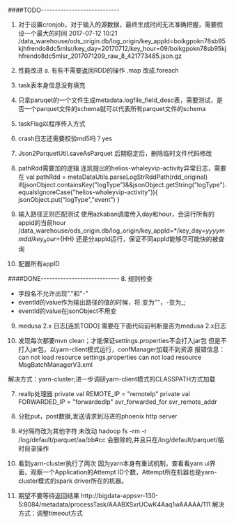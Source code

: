 

####TODO----------------------------

1. 对于设置cronjob，对于输入的源数据，最终生成时间无法准确把握，需要假设一个最大的时间
 2017-07-12 10:21 /data_warehouse/ods_origin.db/log_origin/key_appId=boikgpokn78sb95kjhfrendo8dc5mlsr/key_day=20170712/key_hour=09/boikgpokn78sb95kjhfrendo8dc5mlsr_2017071209_raw_8_421773485.json.gz

2. 性能改进
a. 有些不需要返回RDD的操作
.map 改成.foreach

3. task表本身信息没有填充

4. 只拿paruqet的一个文件生成metadata.logfile_field_desc表，需要测试，是否一个parquet文件的schema就可以代表所有parquet文件的schema

5. taskFlag以程序传入方式

6. crash日志还需要校验md5吗？yes

11. Json2ParquetUtil.saveAsParquet 后期稳定后，删除临时文件代码修改

17. pathRdd需要加的逻辑
连凯提出的helios-whaleyvip-activity异常日志，需要在
val pathRdd = metaDataUtils.parseLogStrRddPath(rdd_original)
if(jsonObject.containsKey("logType")&&jsonObject.getString("logType").equalsIgnoreCase("helios-whaleyvip-activity")){
        jsonObject.put("logType","event")
      }

12. 输入路径正则匹配测试
 使用azkaban调度传入day和hour，会运行所有的appid的当前hour
 /data_warehouse/ods_origin.db/log_origin/key_appId=*/key_day=${yyyymmdd}/key_hour=${HH}
 还是分appId运行，保证不同appId能够尽可能快的被查询
 
13. 配置所有appID

####DONE----------------------------
8. 规则检查
* 字段名不允许出现"."和"-"
* eventId的value作为输出路径的值的时候，将.变为""，-变为_;
* eventId的value在jsonObject不用变

9. medusa 2.x 日志[连凯TODO]
需要在下面代码前判断是否为medusa 2.x日志
 
1. 发现每次都要mvn clean；才能保证settings.properties不会打入jar包
  但是不打入jar包，以yarn-client模式运行，confManager加载不到资源
报错信息：
can not load resource settings.properties
can not load resource MsgBatchManagerV3.xml

解决方式：yarn-cluster;进一步调研yarn-client模式的CLASSPATH方式加载

7. realIp处理器
  private val REMOTE_IP = "remoteIp"
  private val FORWARDED_IP = "forwardedIp"
  svr_forwarded_for
  svr_remote_addr

13. 分批put，post数据,发送请求到冯进的phoenix http server

14. #分隔符改为其他字符
未改动
hadoop fs -rm -r /log/default/parquet/aa/bb#cc 会删除的,并且只在/log/default/parquet/临时目录操作

15. 看到yarn-cluster执行了两次
    因为yarn本身有重试机制，查看看yarn ui界面，观察一个Application的Attempt ID个数，Attempt所在机器也是yarn-cluster模式的spark driver所在的机器。

16. 期望不要等待返回结果
http://bigdata-appsvr-130-5:8084/metadata/processTask/AAABXSxrUCwK4Aaq1wAAAAA/111
解决方式：调整timeout方式


